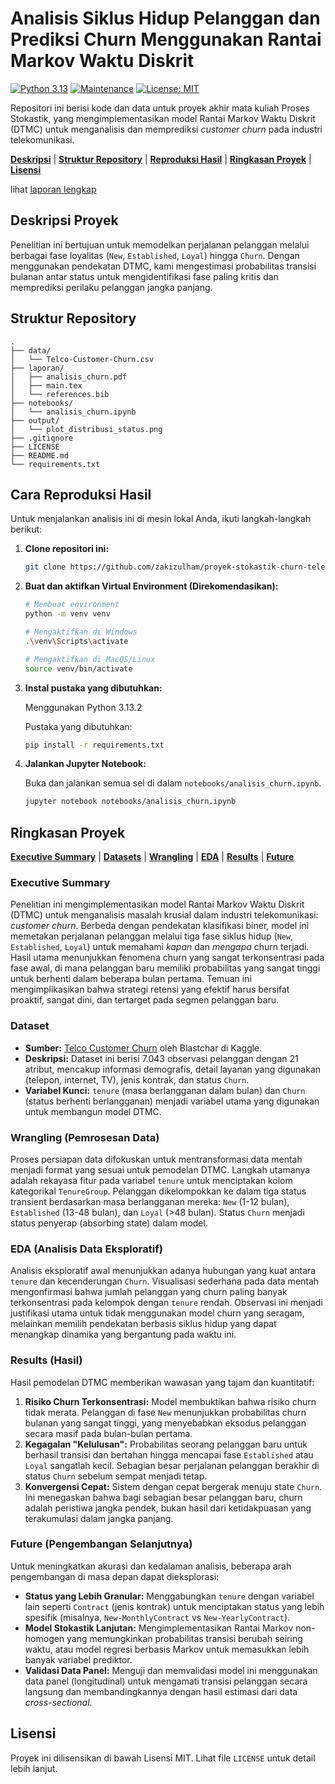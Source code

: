 # Analisis Siklus Hidup Pelanggan dan Prediksi Churn Menggunakan Rantai Markov Waktu Diskrit

[![Python 3.13](https://img.shields.io/badge/python-3.13-blue.svg)](https://www.python.org/downloads/release/python-3130/)
[![Maintenance](https://img.shields.io/badge/Maintained%3F-no-red.svg)](https://github.com/stevenrhart/predicting-claims/graphs/commit-activity)
[![License: MIT](https://img.shields.io/badge/License-MIT-yellow.svg)](https://opensource.org/licenses/MIT)

Repositori ini berisi kode dan data untuk proyek akhir mata kuliah Proses Stokastik, yang mengimplementasikan model Rantai Markov Waktu Diskrit (DTMC) untuk menganalisis dan memprediksi *customer churn* pada industri telekomunikasi.

**[Deskripsi](#Deskripsi)** | **[Struktur Repository](#Struktur)** | **[Reproduksi Hasil](#Reproduksi)** | **[Ringkasan Proyek](#Ringkasan)** | **[Lisensi](#Lisensi)** 

lihat [laporan lengkap](https://github.com/zakizulham/proyek-stokastik-churn-telekomunikasi/blob/main/laporan/analisis_churn.pdf)

## Deskripsi Proyek <a id='Deskripsi'></a>

Penelitian ini bertujuan untuk memodelkan perjalanan pelanggan melalui berbagai fase loyalitas (`New`, `Established`, `Loyal`) hingga `Churn`. Dengan menggunakan pendekatan DTMC, kami mengestimasi probabilitas transisi bulanan antar status untuk mengidentifikasi fase paling kritis dan memprediksi perilaku pelanggan jangka panjang.

## Struktur Repository <a id='Struktur'></a>

```
.
├── data/
│   └── Telco-Customer-Churn.csv
├── laporan/
│   ├── analisis_churn.pdf
│   ├── main.tex
│   └── references.bib
├── notebooks/
│   └── analisis_churn.ipynb      
├── output/
│   └── plot_distribusi_status.png
├── .gitignore
├── LICENSE
├── README.md
└── requirements.txt
```

## Cara Reproduksi Hasil <a id='Reproduksi'></a>

Untuk menjalankan analisis ini di mesin lokal Anda, ikuti langkah-langkah berikut:

1.  **Clone repositori ini:**
    ```bash
    git clone https://github.com/zakizulham/proyek-stokastik-churn-telekomunikasi.git && cd proyek-stokastik-churn-telekomunikasi
    ```

2.  **Buat dan aktifkan Virtual Environment (Direkomendasikan):**
    ```bash
    # Membuat environment
    python -m venv venv

    # Mengaktifkan di Windows
    .\venv\Scripts\activate

    # Mengaktifkan di MacOS/Linux
    source venv/bin/activate
    ```

3.  **Instal pustaka yang dibutuhkan:**

    Menggunakan Python 3.13.2

    Pustaka yang dibutuhkan:

    ```bash
    pip install -r requirements.txt
    ```

4.  **Jalankan Jupyter Notebook:**

    Buka dan jalankan semua sel di dalam `notebooks/analisis_churn.ipynb`.
    ```bash
    jupyter notebook notebooks/analisis_churn.ipynb
    ```

## Ringkasan Proyek <a id='Ringkasan'></a>

**[Executive Summary](#exec-summary)** | **[Datasets](#data)** | **[Wrangling](#wrangling)** | **[EDA](#eda)** | **[Results](#results)** | **[Future](#future)**

### Executive Summary <a id='exec-summary'></a>
Penelitian ini mengimplementasikan model Rantai Markov Waktu Diskrit (DTMC) untuk menganalisis masalah krusial dalam industri telekomunikasi: *customer churn*. Berbeda dengan pendekatan klasifikasi biner, model ini memetakan perjalanan pelanggan melalui tiga fase siklus hidup (`New`, `Established`, `Loyal`) untuk memahami *kapan* dan *mengapa* churn terjadi. Hasil utama menunjukkan fenomena churn yang sangat terkonsentrasi pada fase awal, di mana pelanggan baru memiliki probabilitas yang sangat tinggi untuk berhenti dalam beberapa bulan pertama. Temuan ini mengimplikasikan bahwa strategi retensi yang efektif harus bersifat proaktif, sangat dini, dan tertarget pada segmen pelanggan baru.

### Dataset <a id='data'></a>
* **Sumber:** [Telco Customer Churn](https://www.kaggle.com/datasets/blastchar/telco-customer-churn) oleh Blastchar di Kaggle.
* **Deskripsi:** Dataset ini berisi 7.043 observasi pelanggan dengan 21 atribut, mencakup informasi demografis, detail layanan yang digunakan (telepon, internet, TV), jenis kontrak, dan status `Churn`.
* **Variabel Kunci:** `tenure` (masa berlangganan dalam bulan) dan `Churn` (status berhenti berlangganan) menjadi variabel utama yang digunakan untuk membangun model DTMC.

### Wrangling (Pemrosesan Data) <a id='wrangling'></a>
Proses persiapan data difokuskan untuk mentransformasi data mentah menjadi format yang sesuai untuk pemodelan DTMC. Langkah utamanya adalah rekayasa fitur pada variabel `tenure` untuk menciptakan kolom kategorikal `TenureGroup`. Pelanggan dikelompokkan ke dalam tiga status transient berdasarkan masa berlangganan mereka: `New` (1-12 bulan), `Established` (13-48 bulan), dan `Loyal` (>48 bulan). Status `Churn` menjadi status penyerap (absorbing state) dalam model.

### EDA (Analisis Data Eksploratif) <a id='eda'></a>
Analisis eksploratif awal menunjukkan adanya hubungan yang kuat antara `tenure` dan kecenderungan `Churn`. Visualisasi sederhana pada data mentah mengonfirmasi bahwa jumlah pelanggan yang churn paling banyak terkonsentrasi pada kelompok dengan `tenure` rendah. Observasi ini menjadi justifikasi utama untuk tidak menggunakan model churn yang seragam, melainkan memilih pendekatan berbasis siklus hidup yang dapat menangkap dinamika yang bergantung pada waktu ini.

### Results (Hasil) <a id='results'></a>
Hasil pemodelan DTMC memberikan wawasan yang tajam dan kuantitatif:
1.  **Risiko Churn Terkonsentrasi:** Model membuktikan bahwa risiko churn tidak merata. Pelanggan di fase `New` menunjukkan probabilitas churn bulanan yang sangat tinggi, yang menyebabkan eksodus pelanggan secara masif pada bulan-bulan pertama.
2.  **Kegagalan "Kelulusan":** Probabilitas seorang pelanggan baru untuk berhasil transisi dan bertahan hingga mencapai fase `Established` atau `Loyal` sangatlah kecil. Sebagian besar perjalanan pelanggan berakhir di status `Churn` sebelum sempat menjadi tetap.
3.  **Konvergensi Cepat:** Sistem dengan cepat bergerak menuju state `Churn`. Ini menegaskan bahwa bagi sebagian besar pelanggan baru, churn adalah peristiwa jangka pendek, bukan hasil dari ketidakpuasan yang terakumulasi dalam jangka panjang.

### Future (Pengembangan Selanjutnya) <a id='future'></a>
Untuk meningkatkan akurasi dan kedalaman analisis, beberapa arah pengembangan di masa depan dapat dieksplorasi:
* **Status yang Lebih Granular:** Menggabungkan `tenure` dengan variabel lain seperti `Contract` (jenis kontrak) untuk menciptakan status yang lebih spesifik (misalnya, `New-MonthlyContract` vs `New-YearlyContract`).
* **Model Stokastik Lanjutan:** Mengimplementasikan Rantai Markov non-homogen yang memungkinkan probabilitas transisi berubah seiring waktu, atau model regresi berbasis Markov untuk memasukkan lebih banyak variabel prediktor.
* **Validasi Data Panel:** Menguji dan memvalidasi model ini menggunakan data panel (longitudinal) untuk mengamati transisi pelanggan secara langsung dan membandingkannya dengan hasil estimasi dari data *cross-sectional*.

## Lisensi <a id='Lisensi'></a>

Proyek ini dilisensikan di bawah Lisensi MIT. Lihat file `LICENSE` untuk detail lebih lanjut.
